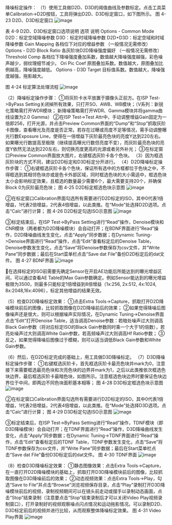 降噪标定操作：
（1）使用工具做D2D、D3D的阈值曲线及参数标定。点击工具菜单Calibration->D2D按钮，工具将弹出D2D、D3D标定窗口，如下图所示。
图 4-23 D2D、D3D标定窗口
![image](https://user-images.githubusercontent.com/87683342/133878678-ac5f147e-c7d6-4375-b039-8541acf2c2d0.png)

表 4-9 D2D、D3D标定窗口选项说明
选项	说明
Options - Common
Mode	D2D：标定空域降噪参数
D3D：标定时域降噪参数
D2D+D3D：标定空域和时域降噪参数
Gain Mapping	各档位下对应的增益参数 （一般情况无需修改）
Options - D2D
Block Ratio	各灰阶块D2D降噪强度偏好 （一般情况无需修改）
Threshold Comp	各档位下降噪强度叠加系数，数值越大降噪强度越强，彩色噪声越少，弱纹理细节减少。
Ori Pic Coef	原图叠加系数。数值越大，原图叠加比例越高，降噪强度越低。
Options - D3D
Target	目标值系数。数值越大，降噪强度越强，拖影越大。

图 4-24 标定算法处理流程
![image](https://user-images.githubusercontent.com/87683342/133878685-4c9163c0-9896-4a6b-95e2-5731bd103cba.png)

（2）降噪标定操作步骤：
①将灰阶卡水平放置于摄像头正前方。在ISP Test->ByPass Setting关闭掉所有效果，只打开SO、AWB、WB模块；（V系列：新锐化策略需打开WDR模块； 新降噪策略需打开WDR、Gamma模块并将gamma曲线设置为2.0 Gamma）
②在ISP Test->Test Attr中，手动调整增益Gain固定为一倍即256，打开光源，并点击Preview Common界面的“Dump”和“Stop”抓取灰阶卡图像，查看曝光及亮度是否正常。若存在过曝或亮度不足等情况，需手动调整曝光行数Exposure Line，使得在一倍增益下灰阶最亮色块的亮度Y达到220左右。如果曝光行数提高至极限（继续提高曝光行数但亮度不变），而灰阶最亮色块的亮度Y依然无法达到220左右，则切换亮度更高的光源或者另外补光；
③在标定窗口Preview Common界面放大图片，右键框选灰阶卡各个色块。
（3）因为框选灰阶块的方式不同，建议D2D标定和D3D标定分开进行。
（4）D2D降噪标定操作步骤：
①右键框选灰阶卡各个色块，保证所有选中的方框都位于色块之中，不得框选到其相邻色块亦或是色卡外部区域，同时框选色块的大小需适中，框选色块太小会影响标定效果，且框选的数量最少需要6个，最大需要支持20个，并确保Block 0为灰阶最亮色块；
图 4-25 D2D标定框选色块示意图
![image](https://user-images.githubusercontent.com/87683342/133878691-c9eaba2c-7b5e-4dca-9610-22ca5e09ff05.png)

②在标定窗口Calibration界面勾选所有需要进行D2D标定的ISO，其中0代表1倍增益，1代表2倍增益，2代表4倍增益，以此类推。在“Mode”处选择D2D选项。点击“Calc”进行计算；
图 4-26 D2D标定勾选ISO示意图
![image](https://user-images.githubusercontent.com/87683342/133878698-a76b2a93-e062-4733-a992-a9dce5cc79c1.png)

③标定结束后，在ISP Test->ByPass Setting进行“Read”操作，Denoise模块和CNR模块（两者都为D2D降噪模块）会自动打开；在BDNF界面进行“Read”操作，D2D降噪曲线发生变化，点击“Apply”同步数据；在Dynamic Tuning->Denoise界面进行“Read”操作，点击“Edit”查看标定后的Denoise Table，Denoise参数发生变化，点击“Save”将Denoise参数保存为csv文件，并”Write Pane”同步数据；最后在Start菜单栏点击“Save dat File”备份D2D标定后的dat文件。
图 4-27 BDNF界面
![image](https://user-images.githubusercontent.com/87683342/133878701-535b4907-f59d-42ca-b9c9-8f4173a7e53e.png)

在选择标定的ISO前需要先确定Sensor在开启AE功能后所能达到的曝光增益区间，可以通过查看AE Table的Max Gain参数确定。例如Sensor能达到的曝光增益极限为3500，则最多只能标定1倍增益到8倍增益（1x:256, 2x:512, 4x:1024, 8x:2048,16x:4096），标定其他增益的结果无效。

（5）检查D2D降噪标定效果：
①点击Extra Tools->Capture，抓取打开D2D降噪模块前后的图像，比较抓取图像在D2D降噪前后的效果；
②如果觉得降噪后图像噪声还是很大，则可以根据噪声实际情况，在Dynamic Tuning->Denoise界面点击“Edit”打开Denoise Table，适当调高Denoise参数：若暗处噪声过大则调高Black Gain参数（将对应标定ISO的Black Gain参数同时乘一个大于1的倍数），若亮处噪声过大则调高White Gain参数，若高频噪声过大则调高Hf Ratio参数；
③反之，如果觉得降噪后图像过于模糊，则可以适当调低Black Gain参数和White Gain参数。

（6）然后，在D2D标定完成的基础上，用工具做D3D降噪标定。
（7）D3D降噪标定操作步骤：
①右键框选灰阶卡，首先框选灰阶卡最亮色块并mark为0，注意接下来需要框选最亮色块和次亮色块的边界并mark为1，之后以此类推依次框选色块边界，最后框选灰阶卡最暗色块，如图所示。注意框选色块边界时要保证色块边界位于中间，即两边不同色块面积基本相等；
图 4-28 D3D标定框选色块示意图
![image](https://user-images.githubusercontent.com/87683342/133878710-37bc85f5-ea45-47df-90a6-c67b1c324536.png)

②在标定窗口Calibration界面勾选所有需要进行D2D标定的ISO，其中0代表1倍增益，1代表2倍增益，2代表4倍增益，以此类推。在“Mode”处选择D3D选项。点击“Calc”进行计算；
图 4-29 D3D标定勾选ISO示意图
![image](https://user-images.githubusercontent.com/87683342/133878711-4b81c7b2-dc79-4df6-b939-14e5d2240327.png)

③标定结束后，在ISP Test->ByPass Setting进行“Read”操作，TDNF模块（即D3D降噪模块）会自动打开；在TDNF界面进行“Read”操作，D3D降噪曲线发生变化，点击“Apply”同步数据；在Dynamic Tuning->TDNF界面进行“Read”操作，点击“Edit”查看标定后的TDNF Table，TDNF参数发生变化，点击“Save”将TDNF参数保存为csv文件，并“Write Pane”同步数据；最后在Start菜单栏点击“Save dat File”备份D3D标定后的dat文件。
图 4-30 TDNF界面
![image](https://user-images.githubusercontent.com/87683342/133878712-3d1ac0fe-db77-47ff-ad80-d3180b0d0fb9.png)

（8）检查D3D降噪标定效果：
①静态图像效果：点击Extra Tools->Capture，在一直打开D2D降噪模块的基础上，抓取打开D3D降噪模块前后的图像，比较抓取图像在D3D降噪前后的效果；
②动态视频效果：点击Extra Tools->Play，勾选“Save to File”并点击“Browse”浏览视频保存目录，点击“Play”录制打开D3D降噪模块前后的视频，录制视频期间可以在镜头前走动或摆手以录制动态画面，点击“Stop”结束录制（注意要点击“Stop”结束录制后才可以关闭Video Play视频录制窗口），打开录制好的视频观察噪点闪点情况和运动拖影情况。可以录制D2D、D3D标定前后的视频并进行比较，从而观察整体降噪标定效果。
图 4-31 Video Play界面
![image](https://user-images.githubusercontent.com/87683342/133878717-62d49d71-3b1b-4326-88ec-968140a6b83f.png)
